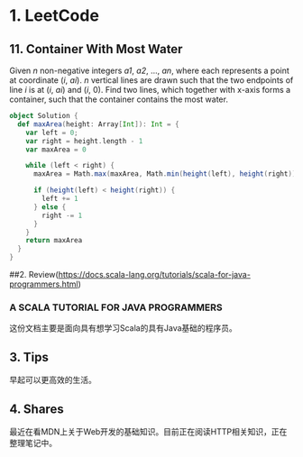 # 1. LeetCode

## 11. Container With Most Water

Given *n* non-negative integers *a1*, *a2*, ..., *an*, where each represents a point at coordinate (*i*, *ai*). *n* vertical lines are drawn such that the two endpoints of line *i* is at (*i*, *ai*) and (*i*, 0). Find two lines, which together with x-axis forms a container, such that the container contains the most water.

```scala
object Solution {
  def maxArea(height: Array[Int]): Int = {
    var left = 0;
    var right = height.length - 1
    var maxArea = 0

    while (left < right) {
      maxArea = Math.max(maxArea, Math.min(height(left), height(right)) * (right - left))

      if (height(left) < height(right)) {
        left += 1
      } else {
        right -= 1
      }
    }
    return maxArea
  }
}
```

##2. Review(https://docs.scala-lang.org/tutorials/scala-for-java-programmers.html)

### A SCALA TUTORIAL FOR JAVA PROGRAMMERS

这份文档主要是面向具有想学习Scala的具有Java基础的程序员。

## 3. Tips
早起可以更高效的生活。

## 4. Shares
最近在看MDN上关于Web开发的基础知识。目前正在阅读HTTP相关知识，正在整理笔记中。

